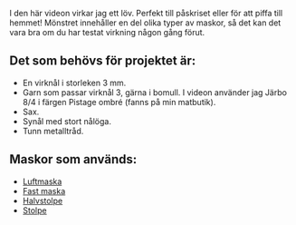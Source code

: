 I den här videon virkar jag ett löv. Perfekt till påskriset eller för att piffa till hemmet! Mönstret innehåller en del olika typer av maskor, så det kan det vara bra om du har testat virkning någon gång förut.

## Det som behövs för projektet är:

- En virknål i storleken 3 mm.
- Garn som passar virknål 3, gärna i bomull. I videon använder jag Järbo 8/4 i färgen Pistage ombré (fanns på min matbutik).
- Sax.
- Synål med stort nålöga.
- Tunn metalltråd.

## Maskor som används:

- [Luftmaska](https://youtu.be/gL_atiPxDVI)
- [Fast maska](https://youtu.be/_BkYYwfGljU)
- [Halvstolpe](https://youtu.be/AfbrpgwQSSM)
- [Stolpe](https://youtu.be/Uzos844KiHA)
